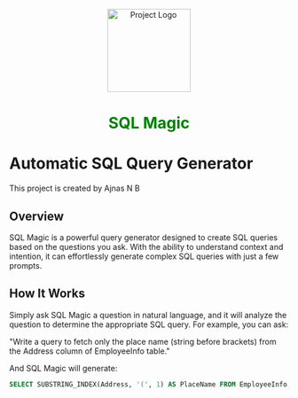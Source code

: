 <p align="center">
  <img src="https://fiverr-res.cloudinary.com/image/upload/f_png,q_auto,t_makers_project_variation_preview/v1/secured-attachments/makers_project_variation/preview_file/647ce8e62710b3ed6c986cb75d05a0dc-1688573946/64a595e669de1736f3022986.svg?__cld_token__=exp=1693171936~hmac=6b91ec8384609f463c79a76a0893c4a79008adb6d179e56f2bc11726ddc42e77" alt="Project Logo" width="150px">
</p>

<h1 align="center" style="color:green;">SQL Magic</h1>

# Automatic SQL Query Generator

This project is created by Ajnas N B

## Overview

SQL Magic is a powerful query generator designed to create SQL queries based on the questions you ask. With the ability to understand context and intention, it can effortlessly generate complex SQL queries with just a few prompts.

## How It Works

Simply ask SQL Magic a question in natural language, and it will analyze the question to determine the appropriate SQL query. For example, you can ask:

"Write a query to fetch only the place name (string before brackets) from the Address column of EmployeeInfo table."

And SQL Magic will generate:

```sql
SELECT SUBSTRING_INDEX(Address, '(', 1) AS PlaceName FROM EmployeeInfo;
